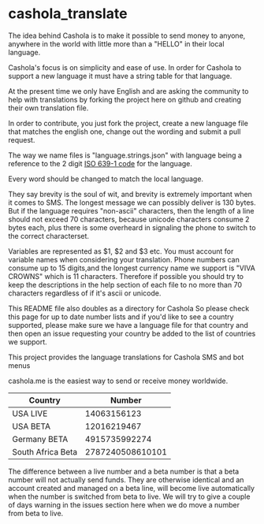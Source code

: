 # cashola_translate

The idea behind Cashola is to make it possible to send money to anyone, anywhere in the world with little more than a "HELLO" in their local language.

Cashola's focus is on simplicity and ease of use.
In order for Cashola to support a new language it must have a string table for that language.

At the present time we only have English and are asking the community to help with translations by forking the project here on github and creating their own translation file.

In order to contribute, you just fork the project, create a new language file that matches the english one, change out the wording and submit a pull request.

The way we name files is "language.strings.json" with language being a reference to the 2 digit [ISO 639-1 code](https://en.wikipedia.org/wiki/List_of_ISO_639-1_codes) for the language.

Every word should be changed to match the local language.

They say brevity is the soul of wit, and brevity is extremely important when it comes to SMS.
The longest message we can possibly deliver is 130 bytes.
But if the language requires "non-ascii" characters, then the length of a line should not exceed 70 characters, because unicode characters consume 2 bytes each, plus there is some overheard in signaling the phone to switch to the correct characterset.

Variables are represented as $1, $2 and $3 etc.  You must account for variable names when considering your translation.
Phone numbers can consume up to 15 digits,and the longest currency name we support is "VIVA CROWNS" which is 11 characters.
Therefore if possible you should try to keep the descriptions in the help section of each file to no more than 70 characters regardless of if it's ascii or unicode.

This README file also doubles as a directory for Cashola
So please check this page for up to date number lists and if you'd like to see a country supported, please make sure we have a language file for that country and then open an issue requesting your country be added to the list of countries we support.

This project provides the language translations for Cashola SMS and bot menus

cashola.me is the easiest way to send or receive money worldwide.


| Country           | Number           | 
|-------------------|------------------|
| USA LIVE          | 14063156123      |  
| USA BETA          | 12016219467      |
| Germany BETA      | 4915735992274    |
| South Africa Beta | 2787240508610101 |

The difference between a live number and a beta number is that a beta number will not actually send funds.  They are otherwise identical and an account created and managed on a beta line, will become live automatically when the number is switched from beta to live.  We will try to give a couple of days warning in the issues section here when we do move a number from beta to live.
